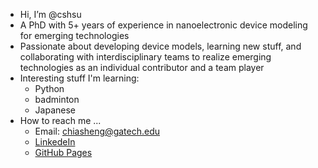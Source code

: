 - Hi, I’m @cshsu
- A PhD with 5+ years of experience in nanoelectronic device modeling for emerging technologies
- Passionate about developing device models, learning new stuff, and collaborating with interdisciplinary teams to realize emerging technologies as an individual contributor and a team player
- Interesting stuff I'm learning:
  - Python
  - badminton
  - Japanese
- How to reach me ...  
  - Email: chiasheng@gatech.edu  
  - [LinkedeIn](https://www.linkedin.com/in/chiasheng/)  
  - [GitHub Pages](https://cshsu.github.io/)  

<!---
cshsu/cshsu is a ✨ special ✨ repository because its `README.md` (this file) appears on your GitHub profile.
You can click the Preview link to take a look at your changes.
--->
